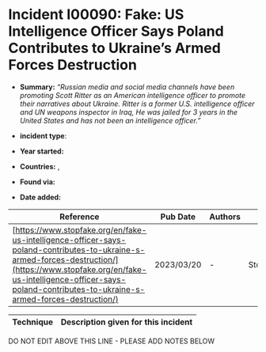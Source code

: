# Incident I00090: Fake: US Intelligence Officer Says Poland Contributes to Ukraine’s Armed Forces Destruction

* **Summary:** <I>“Russian media and social media channels have been promoting Scott Ritter as an American intelligence officer to promote their narratives about Ukraine. Ritter is a former U.S. intelligence officer and UN weapons inspector in Iraq, He was jailed for 3 years in the United States and has not been an intelligence officer.”</I>

* **incident type**: 

* **Year started:** 

* **Countries:**  , 

* **Found via:** 

* **Date added:** 


| Reference | Pub Date | Authors | Org | Archive |
| --------- | -------- | ------- | --- | ------- |
| [https://www.stopfake.org/en/fake-us-intelligence-officer-says-poland-contributes-to-ukraine-s-armed-forces-destruction/](https://www.stopfake.org/en/fake-us-intelligence-officer-says-poland-contributes-to-ukraine-s-armed-forces-destruction/) | 2023/03/20 | - | StopFake | [https://web.archive.org/web/20230531103430/https://www.stopfake.org/en/fake-us-intelligence-officer-says-poland-contributes-to-ukraine-s-armed-forces-destruction/](https://web.archive.org/web/20230531103430/https://www.stopfake.org/en/fake-us-intelligence-officer-says-poland-contributes-to-ukraine-s-armed-forces-destruction/) |

 

| Technique | Description given for this incident |
| --------- | ------------------------- |


DO NOT EDIT ABOVE THIS LINE - PLEASE ADD NOTES BELOW